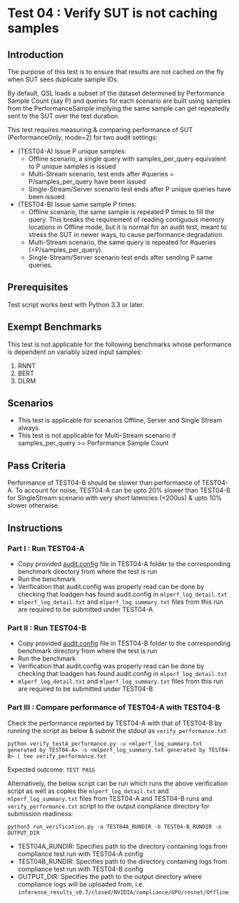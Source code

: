 # Test 04 : Verify SUT is not caching samples
## Introduction

The purpose of this test is to ensure that results are not cached on the fly when SUT sees duplicate sample IDs.

By default, QSL loads a subset of the dataset determined by Performance Sample Count (say P) and queries for each scenario are
built using samples from the PerformanceSample implying the same sample can get repeatedly sent to the SUT over 
the test duration.

This test requires measuring & comparing performance of SUT (PerformanceOnly, mode=2) for two audit settings:

 - (TEST04-A) Issue P unique samples: 
	 - Offline scenario, a single query with samples_per_query equivalent to P unique samples is issued
	 - Multi-Stream scenario, test ends after #queries = P/samples_per_query have been issued
     - Single-Stream/Server scenario test ends after P unique queries have been issued.
- (TEST04-B) Issue same sample P times: 
	- Offline scenario, the same sample is repeated P times to fill the query. This breaks the requirement
                                              of reading contiguous memory locations in Offline mode, but it is normal for an audit test, meant to 
                                              stress the SUT in newer ways, to cause performance degradation.
    - Multi-Stream scenario, the same query is repeated for #queries (=P/samples_per_query). 
	- Single-Stream/Server scenario test ends after sending P same queries.

## Prerequisites
Test script works best with Python 3.3 or later.

## Exempt Benchmarks
This test is not applicable for the following benchmarks whose performance is dependent on variably sized input samples:
 1. RNNT
 2. BERT
 3. DLRM

## Scenarios

 - This test is applicable for scenarios Offline, Server and Single Stream always.
 - This test is not applicable for Multi-Stream scenario if samples_per_query >= Performance Sample Count

## Pass Criteria
Performance of TEST04-B should be slower than performance of TEST04-A. To account for noise, TEST04-A can be upto 20% slower than TEST04-B for SingleStream scenario with very short latencies (<200us) & upto 10% slower otherwise.

## Instructions

### Part I : Run TEST04-A

 - Copy provided [audit.config](https://github.com/mlperf/inference/blob/master/v0.7/compliance/nvidia/TEST04-A/audit.config) file in TEST04-A folder to the corresponding benchmark directory from where the test is run
 - Run the benchmark
 - Verification that audit.config was properly read can be done by checking that loadgen has found audit.config in `mlperf_log_detail.txt`
 - `mlperf_log_detail.txt` and `mlperf_log_summary.txt` files from this run are required to be submitted under TEST04-A

### Part II : Run TEST04-B
 - Copy provided [audit.config](https://github.com/mlperf/inference/blob/master/v0.7/compliance/nvidia/TEST04-B/audit.config) file in TEST04-B folder to the corresponding benchmark directory from where the test is run
 - Run the benchmark
 - Verification that audit.config was properly read can be done by checking that loadgen has found audit.config in `mlperf_log_detail.txt`
 - `mlperf_log_detail.txt` and `mlperf_log_summary.txt` files from this run are required to be submitted under TEST04-B

### Part III : Compare performance of TEST04-A with TEST04-B
Check the performance reported by TEST04-A with that of TEST04-B by running the script as below & submit the stdout as `verify_performance.txt` 

	python verify_test4_performance.py -u <mlperf_log_summary.txt generated by TEST04-A> -s <mlperf_log_summary.txt generated by TEST04-B> | tee verify_performance.txt

Expected outcome:
	`TEST PASS`

Alternatively, the below script can be run which runs the above verification script as well as copies the `mlperf_log_detail.txt` and `mlperf_log_summary.txt` files from TEST04-A and TEST04-B runs and `verify_performance.txt` script to the output compliance directory for submission readiness:

`python3 run_verification.py -a TEST04A_RUNDIR -b TEST04-B_RUNDIR -o OUTPUT_DIR`

 - TEST04A_RUNDIR: Specifies path to the directory containing logs from compliance test run with TEST04-A config
 - TEST04B_RUNDIR: Specifies path to the directory containing logs from compliance test run with TEST04-B config
 - OUTPUT_DIR: Specifies the path to the output directory where compliance logs will be uploaded from, i.e. `inference_results_v0.7/closed/NVIDIA/compliance/GPU/resnet/Offline`

